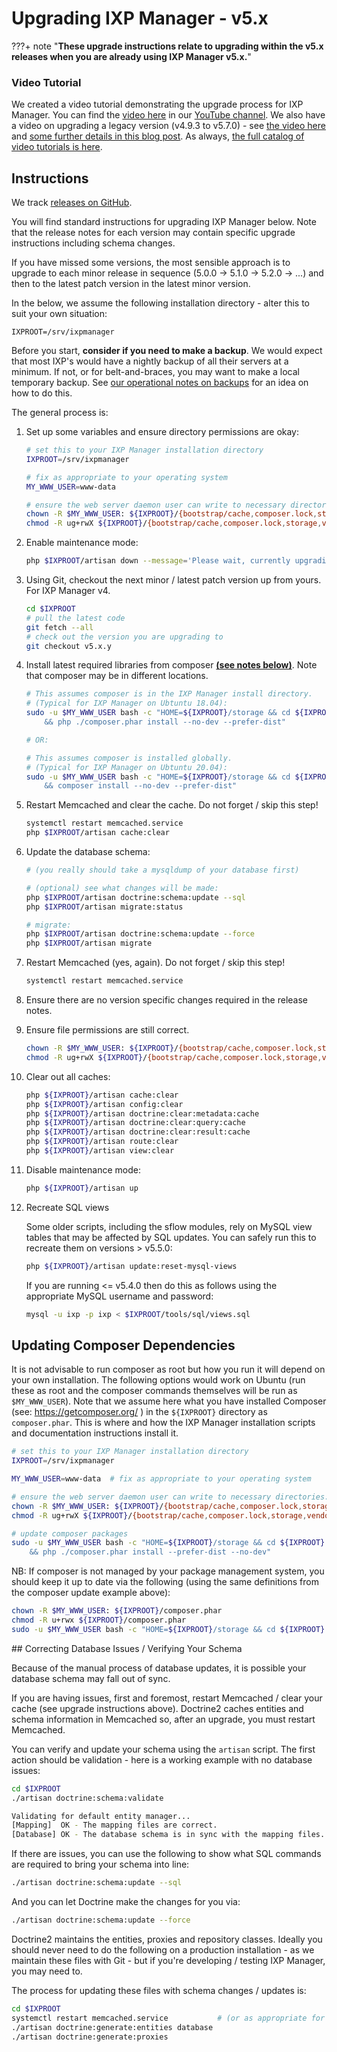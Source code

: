 # Upgrading IXP Manager - v5.x

???+ note "**These upgrade instructions relate to upgrading within the v5.x releases when you are already using IXP Manager v5.x.**"


### Video Tutorial

We created a video tutorial demonstrating the upgrade process for IXP Manager. You can find the [video here](https://www.youtube.com/watch?v=FqsWCudPUak) in our [YouTube channel](https://www.youtube.com/channel/UCeW2fmMTBtE4fnlmg-2-evA). We also have a video on upgrading a legacy version (v4.9.3 to v5.7.0) - see [the video here](https://youtu.be/CXTjgRUESAc) and [some further details in this blog post](https://www.barryodonovan.com/2020/09/08/upgrading-legacy-versions-of-ixp-manager). As always, [the full catalog of video tutorials is here](https://www.ixpmanager.org/support/tutorials).


## Instructions

We track [releases on GitHub](https://github.com/inex/IXP-Manager/releases).

You will find standard instructions for upgrading IXP Manager below. Note that the release notes for each version may contain specific upgrade instructions including schema changes.

If you have missed some versions, the most sensible approach is to upgrade to each minor release in sequence (5.0.0 -> 5.1.0 -> 5.2.0 -> ...) and then to the latest patch version in the latest minor version.

In the below, we assume the following installation directory - alter this to suit your own situation:

```
IXPROOT=/srv/ixpmanager
```

Before you start, **consider if you need to make a backup**. We would expect that most IXP's would have a nightly backup of all their servers at a minimum. If not, or for belt-and-braces, you may want to make a local temporary backup. See [our operational notes on backups](../usage/operational-notes.md#backup-ixp-manager) for an idea on how to do this.



The general process is:

1. Set up some variables and ensure directory permissions are okay:

    ```sh
    # set this to your IXP Manager installation directory
    IXPROOT=/srv/ixpmanager

    # fix as appropriate to your operating system
    MY_WWW_USER=www-data

    # ensure the web server daemon user can write to necessary directories:
    chown -R $MY_WWW_USER: ${IXPROOT}/{bootstrap/cache,composer.lock,storage,vendor}
    chmod -R ug+rwX ${IXPROOT}/{bootstrap/cache,composer.lock,storage,vendor}
    ```

2. Enable maintenance mode:

    ```sh
    php $IXPROOT/artisan down --message='Please wait, currently upgrading...'
    ```

3. Using Git, checkout the next minor / latest patch version up from yours. For IXP Manager v4.

    ```sh
    cd $IXPROOT
    # pull the latest code
    git fetch --all
    # check out the version you are upgrading to
    git checkout v5.x.y
    ```

4. Install latest required libraries from composer [**(see notes below)**](#updating-composer-dependancies). Note that composer may be in different locations.

    ```sh
    # This assumes composer is in the IXP Manager install directory.
    # (Typical for IXP Manager on Ubtuntu 18.04):
    sudo -u $MY_WWW_USER bash -c "HOME=${IXPROOT}/storage && cd ${IXPROOT} \
        && php ./composer.phar install --no-dev --prefer-dist"

    # OR:

    # This assumes composer is installed globally.
    # (Typical for IXP Manager on Ubtuntu 20.04):
    sudo -u $MY_WWW_USER bash -c "HOME=${IXPROOT}/storage && cd ${IXPROOT} \
        && composer install --no-dev --prefer-dist"

    ```

5. Restart Memcached and clear the cache. Do not forget / skip this step!

    ```sh
    systemctl restart memcached.service
    php $IXPROOT/artisan cache:clear
    ```

6. Update the database schema:

    ```sh
    # (you really should take a mysqldump of your database first)

    # (optional) see what changes will be made:
    php $IXPROOT/artisan doctrine:schema:update --sql
    php $IXPROOT/artisan migrate:status

    # migrate:
    php $IXPROOT/artisan doctrine:schema:update --force
    php $IXPROOT/artisan migrate
    ```

7. Restart Memcached (yes, again). Do not forget / skip this step!

    ```sh
    systemctl restart memcached.service
    ```

8. Ensure there are no version specific changes required in the release notes.

9. Ensure file permissions are still correct.

    ```sh
    chown -R $MY_WWW_USER: ${IXPROOT}/{bootstrap/cache,composer.lock,storage,vendor}
    chmod -R ug+rwX ${IXPROOT}/{bootstrap/cache,composer.lock,storage,vendor}
    ```

10. Clear out all caches:

    ```sh
    php ${IXPROOT}/artisan cache:clear
    php ${IXPROOT}/artisan config:clear
    php ${IXPROOT}/artisan doctrine:clear:metadata:cache
    php ${IXPROOT}/artisan doctrine:clear:query:cache
    php ${IXPROOT}/artisan doctrine:clear:result:cache
    php ${IXPROOT}/artisan route:clear
    php ${IXPROOT}/artisan view:clear
    ```

11. Disable maintenance mode:

    ```sh
    php ${IXPROOT}/artisan up
    ```

12. Recreate SQL views

    Some older scripts, including the sflow modules, rely on MySQL view tables that may be affected by SQL updates. You can safely run this to recreate them on versions > v5.5.0:

    ```sh
    php ${IXPROOT}/artisan update:reset-mysql-views
    ```

    If you are running <= v5.4.0 then do this as follows using the appropriate MySQL username and password:

    ```sh
    mysql -u ixp -p ixp < $IXPROOT/tools/sql/views.sql
    ```




## Updating Composer Dependencies

It is not advisable to run composer as root but how you run it will depend on your own installation. The following options would work on Ubuntu (run these as root and the composer commands themselves will be run as `$MY_WWW_USER`). Note that we assume here what you have installed Composer (see: https://getcomposer.org/ ) in the `${IXPROOT}` directory as `composer.phar`. This is where and how the IXP Manager installation scripts and documentation instructions install it.

```sh
# set this to your IXP Manager installation directory
IXPROOT=/srv/ixpmanager

MY_WWW_USER=www-data  # fix as appropriate to your operating system

# ensure the web server daemon user can write to necessary directories:
chown -R $MY_WWW_USER: ${IXPROOT}/{bootstrap/cache,composer.lock,storage,vendor}
chmod -R ug+rwX ${IXPROOT}/{bootstrap/cache,composer.lock,storage,vendor}

# update composer packages
sudo -u $MY_WWW_USER bash -c "HOME=${IXPROOT}/storage && cd ${IXPROOT} \
    && php ./composer.phar install --prefer-dist --no-dev"
```

NB: If composer is not managed by your package management system, you should keep it up to date via the following (using the same definitions from the composer update example above):

```sh
chown -R $MY_WWW_USER: ${IXPROOT}/composer.phar
chmod -R u+rwx ${IXPROOT}/composer.phar
sudo -u $MY_WWW_USER bash -c "HOME=${IXPROOT}/storage && cd ${IXPROOT} && php ./composer.phar selfupdate"
```



## Correcting Database Issues / Verifying Your Schema

Because of the manual process of database updates, it is possible your database schema may fall out of sync.

If you are having issues, first and foremost, restart Memcached / clear your cache (see upgrade instructions above). Doctrine2 caches entities and schema information in Memcached so, after an upgrade, you must restart Memcached.

You can verify and update your schema using the `artisan` script. The first action should be validation - here is a working example with no database issues:

```sh
cd $IXPROOT
./artisan doctrine:schema:validate

Validating for default entity manager...
[Mapping]  OK - The mapping files are correct.
[Database] OK - The database schema is in sync with the mapping files.
```

If there are issues, you can use the following to show what SQL commands are required to bring your schema into line:

```sh
./artisan doctrine:schema:update --sql
```

And you can let Doctrine make the changes for you via:

```sh
./artisan doctrine:schema:update --force
```

Doctrine2 maintains the entities, proxies and repository classes. Ideally you should never need to do the following on a production installation - as we maintain these files with Git - but if you're developing / testing IXP Manager, you may need to.

The process for updating these files with schema changes / updates is:

```sh
cd $IXPROOT
systemctl restart memcached.service           # (or as appropriate for your system)
./artisan doctrine:generate:entities database
./artisan doctrine:generate:proxies
```
